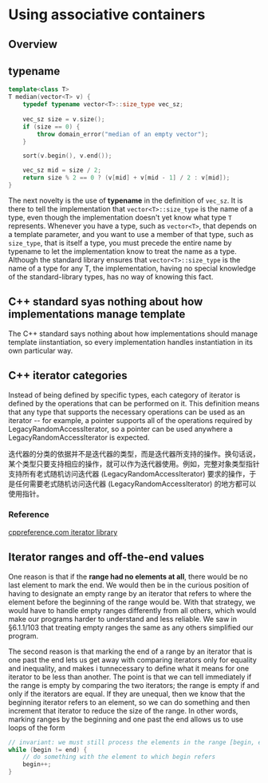 # Using associative containers

## Overview

## typename

```cpp
template<class T>
T median(vector<T> v) {
    typedef typename vector<T>::size_type vec_sz;
    
    vec_sz size = v.size();
    if (size == 0) {
        throw domain_error("median of an empty vector");
    }

    sort(v.begin(), v.end());

    vec_sz mid = size / 2;
    return size % 2 == 0 ? (v[mid] + v[mid - 1] / 2 : v[mid]);
}
```

The next novelty is the use of **typename** in the definition of `vec_sz`. It is there to tell the
implementation that `vector<T>::size_type` is the name of a type, even though the
implementation doesn't yet know what type `T` represents. Whenever you have a type, such
as `vector<T>`, that depends on a template parameter, and you want to use a member of
that type, such as `size_type`, that is itself a type, you must precede the entire name by
typename to let the implementation know to treat the name as a type. Although the
standard library ensures that `vector<T>::size_type` is the name of a type for any T, the
implementation, having no special knowledge of the standard-library types, has no way of
knowing this fact.

## C++ standard syas nothing about how implementations manage template

The C++ standard says nothing about how implementations should manage template iinstantiation,
so every implementation handles instantiation in its own particular way. 

## C++ iterator categories


Instead of being defined by specific types, each category of iterator is defined by the operations that can be performed on it. This definition means that any type that supports the necessary operations can be used as an iterator -- for example, a pointer supports all of the operations required by LegacyRandomAccessIterator, so a pointer can be used anywhere a LegacyRandomAccessIterator is expected.

迭代器的分类的依据并不是迭代器的类型，而是迭代器所支持的操作。换句话说，某个类型只要支持相应的操作，就可以作为迭代器使用。例如，完整对象类型指针支持所有老式随机访问迭代器 (LegacyRandomAccessIterator) 要求的操作，于是任何需要老式随机访问迭代器 (LegacyRandomAccessIterator) 的地方都可以使用指针。

### Reference

[cppreference.com iterator library](https://en.cppreference.com/w/cpp/iterator)

## Iterator ranges and off-the-end values


One reason is that if the **range had no elements at all**, there would be no last element to 
mark the end. We would then be in the curious position of having to designate an empty
range by an iterator that refers to where the element before the beginning of the range
would be. With that strategy, we would have to handle empty ranges differently from all 
others, which would make our programs harder to understand and less reliable. We saw in
§6.1.1/103 that treating empty ranges the same as any others simplified our program.

The second reason is that marking the end of a range by an iterator that is one past the end
lets us get away with comparing iterators only for equality and inequality, and makes i
tunnecessary to define what it means for one iterator to be less than another. The point is
that we can tell immediately if the range is empty by comparing the two iterators; the range
is empty if and only if the iterators are equal. If they are unequal, then we know that the
beginning iterator refers to an element, so we can do something and then increment that
iterator to reduce the size of the range. In other words, marking ranges by the beginning
and one past the end allows us to use loops of the form

```cpp
// invariant: we must still process the elements in the range [begin, end)
while (begin != end) {
    // do something with the element to which begin refers
    begin++;
}
